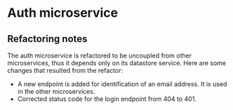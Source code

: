 # Auth microservice

## Refactoring notes

The auth microservice is refactored to be uncoupled from other microservices,
thus it depends only on its datastore service. Here are some changes that resulted from
the refactor:

* A new endpoint is added for identification of an email address. It is used in the
  other microservices.
* Corrected status code for the login endpoint from 404 to 401.
